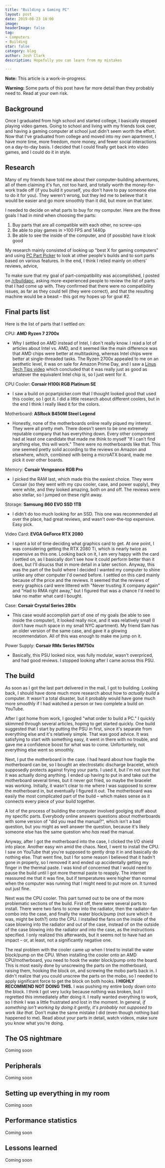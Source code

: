 ```yaml
---
title: "Building a Gaming PC"
layout: post
date: 2019-08-23 18:00
image:
headerImage: false
tag:
- Computers
- Building
star: false
category: blog
author: Josh Clark
description: Hopefully you can learn from my mistakes

---
```


**Note:** This article is a work-in-progress.

**Warning:** Some parts of this post have far more detail than they probably
need to. Read at your own risk.

## Background
Once I graduated from high school and
started college, I basically stopped playing video games. Going to school and
living with my friends took over, and having a gaming computer at school just
didn't seem worth the effort. Now that I've graduated from college and moved
into my own apartment, I have more time, more freedom, more money, and fewer
social interactions on a day-to-day basis. I decided that I could finally get
back into video games, and I could do it in style.

## Research
Many of my friends have told me about their computer-building
adventures, all of them claiming it's fun, not too hard, and totally worth the
money-for-work trade off (if you build it yourself, you don't have to pay
someone else to do it for you). They weren't wrong, but they led me to believe
that it would be easier and go more smoothly than it did, but more on that
later.

I needed to decide on what parts to buy for my computer. Here are the three
goals I had in mind when choosing the parts:
1. Buy parts that are all compatible with each other, no screw-ups
2. Be able to play games in >100 FPS and 1440p
3. Be able to see the inside of the computer, and (if possible) have it look good

My research mainly consisted of looking up "best X for gaming computers" and
using [PC Part Picker](https://pcpartpicker.com) to look at other people's
builds and to sort parts based on various features. In the end, I think I relied
mainly on others' reviews, advice,

To make sure that my goal of part-compatibility was accomplished, I posted on
[/r/buildapc](https://www.reddit.com/r/buildapc), asking more-experienced people
to review the list of parts that I had come up with. They confirmed that there
were no compatibility issues, as far as they could tell (they were correct), and
that the resulting machine would be a beast – this got my hopes up for goal #2.

## Final parts list
Here is the list of parts that I settled on:

CPU: **AMD Ryzen 7 2700x**
- Why I settled on AMD instead of Intel, I don't really know. I read a lot of
	articles about Intel vs. AMD, and it seemed like the main difference was that
	AMD chips were better at multitasking, whereas Intel chips were better at
	single-threaded tasks. The Ryzen 2700x appealed to me on an aesthetic level,
	it was on sale for Amazon Prime Day, and I saw a 
	[Linus Tech Tips video](https://www.youtube.com/watch?v=WoKPCCYvByo) which
	concluded that it was really just as good as whatever the equivalent Intel
	chip is, so I just went for it.

CPU Cooler: **Corsair H100i RGB Platinum SE**
- I saw a build on pcpartpicker.com that I thought looked good that used this
	cooler, so I got it. I did a little research about different coolers, but in
	the end I think I really liked it for the colors.

Motherboard: **ASRock B450M Steel Legend**
- Honestly, none of the motherboards online really piqued my interest. They were
	all pretty meh. There doesn't seem to be one extremely reputable company that
	has everything down. Every other component had at least one candidate that
	made me think to myself "If I can't find anything else, this will work." There
	were no motherboards like that. This one seemed pretty solid according to the
	reviews on Amazon and elsewhere, which, combined with being a microATX board,
	made me pick it over other boards.

Memory: **Corsair Vengeance RGB Pro**
- I picked the RAM last, which made this the easiest choice. They were Corsair
	(so they went with my cpu cooler, case, and power supply), they were white,
	and they looked amazing, both on and off. The reviews were also stellar, so
	I jumped on these right away.

Storage: **Samsung 860 EVO SSD 1TB**
- I didn't do too much looking for an SSD. This one was recommended all over the
	place, had great reviews, and wasn't over-the-top expensive. Easy pick.

Video Card: **EVGA GeForce RTX 2080**
- I spent a lot of time deciding what graphics card to get. At one point, I was
	considering getting the RTX 2080 Ti, which is nearly twice as expensive as this one.
	Looking back on it, I am very happy with the card I settled on, as I basically
	don't see how it could perform better than it does, but I'll disucss that in
	more detail in a later section. Anyway, this was the part of the build where
	I decided I wanted my computer to shine unlike any other computer I'd owned
	before. I settled on this card mainly because of the price and the reviews. It
	seemed that the reviews of every graphics card were littered with "Never
	trusting X company again" and "Had to RMA right away," but I figured that was
	a chance I'd need to take no matter what card I bought.

Case: **Corsair Crystal Series 280x**
- This case would accomplish part of one of my goals (be able to see inside the
	computer), it looked really nice, and it was relatively small (I don't have
	much space in my small NYC apartment). My friend Sam has an older version of
	the same case, and gave it a glowing recommendation. All of this was enough to
	make me jump on it.

Power Supply: **Corsair RMx Series RM750x**
- Basically, this PSU looked nice, was fully modular, wasn't overpriced, and had
	good reviews. I stopped looking after I came across this PSU.

## The build
As soon as I got the last part delivered in the mail, I got to building. Looking
back, I should have done much more research about how to *actually build*
a computer. It wasn't a total disaster, but it probably would have gone much
more smoothly if I had watched a person or two complete a build on YouTube.

After I got home from work, I googled "what order to build a PC." I quickly
skimmed through several articles, hoping to get started quickly. One build
suggested that I start by putting the PSU in first, since it's separate from
everything else and it's relatively simple. That was good advice. It was
satisfying to start with something easy, it went in there with no trouble, and
gave me a confidence boost for what was to come. Unfortuntely, not everything
else went so smoothly.

Next, I put the motherboard in the case. I had heard about how fragile the
motherboard can be, so I bought an electrostatic discharge bracelet, which
supposedly protects against frying your parts. I used it, but I'm not sure that
it was actually doing anything. I ended up having to put in and take out the
motherboard several times, but it never got fried, so maybe the bracelet was
working. Initially, it wasn't clear to me where I was supposed to screw the
motherboard in, but eventually I figured it out. The motherboard was easily the
most complicated part of the build – which makes sense as it connects every
piece of your build together.

A lot of the process of building the computer involved goolging stuff about my
specific parts. Everybody online answers questions about motherboards with some
version of "did you read the manual?", which isn't a bad question, but you might as
well answer the question, because it's likely someone else has the same question
who *has* read the manual.

Anyway, after I got the motherboard into the case, I clicked the I/O shield into
place. Another easy win amid the chaos. Next, I went to install the CPU. I saw
on YouTube that you're supposed to gently drop it in and basically do nothing
else. That went fine, but I for some reason I believed that it hadn't gone in
properly, so I removed it and ended up accidentally getting my finger in the
thermal paste. I was kind of concerned that I would need to pause the build
until I got more thermal paste to reapply. The internet reassured me that it
was fine, but if temperatures were higher than normal when the computer was
running that I might need to put more on. It turned out just fine.

Next was the CPU cooler. This part turned out to be one of the more problematic
sections of the build. First off, there were several parts to install. There
were two fans to screw into the radiator, then the radiator-fan combo into the
case, and finally the water block/pump (not sure which it was, might be both?)
onto the CPU. I installed the fans on the inside of the case blowing into the
radiator and out of the case, instead of on the outside of the case blowing into
the radiator and into the case, as the instructions specified. I only realized
this afterwards, but it seems not to have had an impact – or, at least, not
a significantly negative one.

The real problem with the cooler came up when I tried to install the water
block/pump on the CPU. When installing the cooler onto an AMD CPU/motherboard,
you need to hook the water block/pump onto the board. This is most easily done
by unscrewing the parts on the motherboard, raising them, hooking the block on,
and screwing the mobo parts back in. I didn't realize that you could unscrew the
parts on the mobo, so I needed to apply significant force to get the block on
both hooks. **I HIGHLY RECOMMEND NOT DOING THIS.** I was pushing my entire body
down onto the block. I think I got very lucky because nothing was broken, but
I regretted this immediately after doing it. I really wanted everything to
work, so I think I was a little frustrated and lost in the moment. In general,
*if something isn't working by doing it gently, it's probably not supposed to
work like that.* Don't make the same mistake I did (even though nothing bad
happened to me). Read about your parts in detail, watch videos, make sure you
know what you're doing.

## The OS nightmare
Coming soon

## Peripherals
Coming soon

## Setting up everything in my room
Coming soon

## Performance statistics
Coming soon

## Lessons learned
Coming soon
